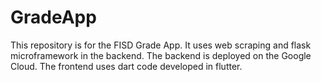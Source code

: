 # GradeApp
This repository is for the FISD Grade App. It uses web scraping and flask microframework in the backend. The backend is deployed on the Google Cloud. The frontend uses dart code developed in flutter.
